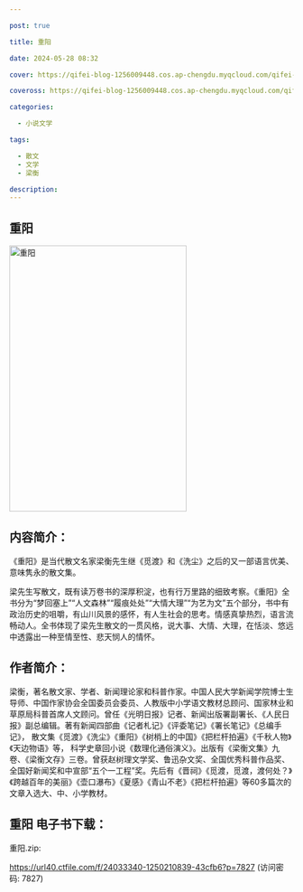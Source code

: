 ```yaml
---

post: true

title: 重阳

date: 2024-05-28 08:32

cover: https://qifei-blog-1256009448.cos.ap-chengdu.myqcloud.com/qifei-blog/6616332968eb935713021276.jpg

coveross: https://qifei-blog-1256009448.cos.ap-chengdu.myqcloud.com/qifei-blog/6616332968eb935713021276.jpg

categories:

  - 小说文学

tags:

  - 散文
  - 文学
  - 梁衡

description:
---
```


## 重阳
<img alt="重阳 " class="aligncenter loading" data-was-processed="true" decoding="async" fetchpriority="high" height="471" src="https://qifei-blog-1256009448.cos.ap-chengdu.myqcloud.com/qifei-blog/6616332968eb935713021276.jpg " style="cursor: zoom-in;" width="314"/>

## 内容简介：

《重阳》是当代散文名家梁衡先生继《觅渡》和《洗尘》之后的又一部语言优美、意味隽永的散文集。

梁先生写散文，既有读万卷书的深厚积淀，也有行万里路的细致考察。《重阳》全书分为“梦回塞上”“人文森林”“履痕处处”“大情大理”“为艺为文”五个部分，书中有政治历史的咀嚼，有山川风景的感怀，有人生社会的思考。情感真挚热烈，语言流畅动人。全书体现了梁先生散文的一贯风格，说大事、大情、大理，在恬淡、悠远中透露出一种至情至性、悲天悯人的情怀。

## 作者简介：

梁衡，著名散文家、学者、新闻理论家和科普作家。中国人民大学新闻学院博士生导师、中国作家协会全国委员会委员、人教版中小学语文教材总顾问、国家林业和草原局科普首席人文顾问。曾任《光明日报》记者、新闻出版署副署长、《人民日报》副总编辑。著有新闻四部曲《记者札记》《评委笔记》《署长笔记》《总编手记》， 散文集《觅渡》《洗尘》《重阳》《树梢上的中国》《把栏杆拍遍》《千秋人物》《天边物语》等， 科学史章回小说《数理化通俗演义》。出版有《梁衡文集》九卷、《梁衡文存》三卷。曾获赵树理文学奖、鲁迅杂文奖、全国优秀科普作品奖、全国好新闻奖和中宣部“五个一工程”奖。先后有《晋祠》《觅渡，觅渡，渡何处？》《跨越百年的美丽》《壶口瀑布》《夏感》《青山不老》《把栏杆拍遍》等60多篇次的文章入选大、中、小学教材。

## 重阳 电子书下载：
重阳.zip: 

https://url40.ctfile.com/f/24033340-1250210839-43cfb6?p=7827 (访问密码: 7827)
